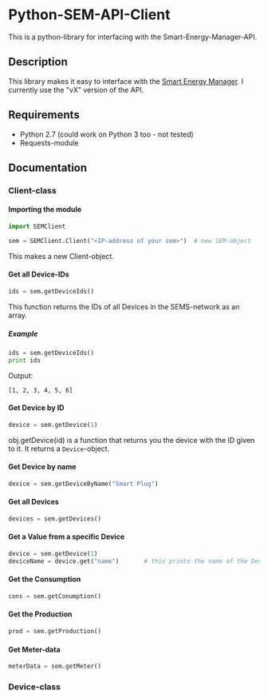 # Python-SEM-API-Client
This is a python-library for interfacing with the Smart-Energy-Manager-API.

## Description
This library makes it easy to interface with the [Smart Energy Manager](https://sems.energy). I currently use the "vX" version of the API.

## Requirements
* Python 2.7 (could work on Python 3 too - not tested)
* Requests-module

## Documentation

### Client-class
#### Importing the module
```python
import SEMClient

sem = SEMClient.Client("<IP-address of your sem>")  # new SEM-object
```
This makes a new Client-object.

#### Get all Device-IDs
```python
ids = sem.getDeviceIds()
```
This function returns the IDs of all Devices in the SEMS-network as an array.
##### Example
```python
ids = sem.getDeviceIds()
print ids
```
Output:
```
[1, 2, 3, 4, 5, 6]
```

#### Get Device by ID
```python
device = sem.getDevice(1)
```
obj.getDevice(id) is a function that returns you the device with the ID given to it.
It returns a ```Device```-object.

#### Get Device by name
```python
device = sem.getDeviceByName("Smart Plug")
```

#### Get all Devices
```python
devices = sem.getDevices()
```

#### Get a Value from a specific Device
```python
device = sem.getDevice(1)
deviceName = device.get("name")       # this prints the name of the Device with ID = 1
```

#### Get the Consumption
```python
cons = sem.getConumption()
```

#### Get the Production
```python
prod = sem.getProduction()
```

#### Get Meter-data
```python
meterData = sem.getMeter()
```

### Device-class